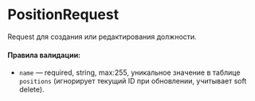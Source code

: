 # PositionRequest

Request для создания или редактирования должности.

#### Правила валидации:

* `name` — required, string, max:255, уникальное значение в таблице `positions` (игнорирует текущий ID при обновлении, учитывает soft delete).
